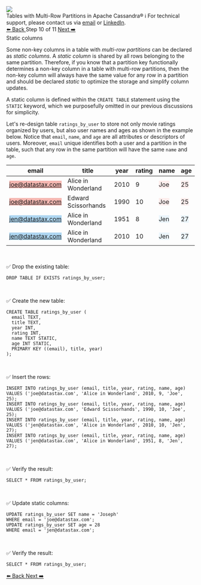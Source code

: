 <!-- TOP -->
<div class="top">
  <img src="https://datastax-academy.github.io/katapod-shared-assets/images/ds-academy-logo.svg" />
  <div class="scenario-title-section">
    <span class="scenario-title">Tables with Multi-Row Partitions in Apache Cassandra®</span>
    <span class="scenario-subtitle">ℹ️ For technical support, please contact us via <a href="mailto:aleksandr.volochnev@datastax.com">email</a> or <a href="https://dtsx.io/aleks">LinkedIn</a>.</span>
  </div>
</div>

<!-- NAVIGATION -->
<div id="navigation-top" class="navigation-top">
 <a href='command:katapod.loadPage?[{"step":"step9-astra"}]'
   class="btn btn-dark navigation-top-left">⬅️ Back
 </a>
<span class="step-count"> Step 10 of 11</span>
 <a href='command:katapod.loadPage?[{"step":"step11-astra"}]'
    class="btn btn-dark navigation-top-right">Next ➡️
  </a>
</div>

<!-- CONTENT -->

<div class="step-title">Static columns</div>

Some non-key columns in a table with *multi-row partitions* can be declared 
as *static columns*. A *static column* is shared by all rows belonging to 
the same partition. Therefore, if you know that a partition key functionally determines 
a non-key column in a table with multi-row partitions, then the non-key column will always have the 
same value for any row in a partition and should be declared *static* to optimize 
the storage and simplify column updates.

A static column is defined within the `CREATE TABLE` statement using the `STATIC` keyword, 
which we purposefully omitted in our previous discussions for simplicity.

Let's re-design table `ratings_by_user` to store not only movie ratings organized by users,
but also user names and ages as shown in the example below. Notice that `email`, `name`, and `age`
are all attributes or descriptors of users. Moreover, `email` unique identifies both a user and a partition in
the table, such that any row in the same partition will have the same `name` and `age`.

| email            | title               | year | rating | name | age |
|------------------|---------------------|------|--------|------|-----|
| <span style="background-color:#F5B7B1">joe@datastax.com</span> | Alice in Wonderland | 2010 |      9 | <span style="background-color:#FDEDEC">Joe</span> | <span style="background-color:#FDEDEC">25</span> |
| <span style="background-color:#F5B7B1">joe@datastax.com</span> | Edward Scissorhands | 1990 |     10 | <span style="background-color:#FDEDEC">Joe</span> | <span style="background-color:#FDEDEC">25</span> |
| <span style="background-color:#AED6F1">jen@datastax.com</span> | Alice in Wonderland | 1951 |      8 | <span style="background-color:#EBF5FB">Jen</span> | <span style="background-color:#EBF5FB">27</span> |
| <span style="background-color:#AED6F1">jen@datastax.com</span> | Alice in Wonderland | 2010 |     10 | <span style="background-color:#EBF5FB">Jen</span> | <span style="background-color:#EBF5FB">27</span> |

<br/>

✅ Drop the existing table:
```
DROP TABLE IF EXISTS ratings_by_user;
```

<br/>

✅ Create the new table:
```
CREATE TABLE ratings_by_user (
  email TEXT,
  title TEXT,
  year INT,
  rating INT,
  name TEXT STATIC,
  age INT STATIC,
  PRIMARY KEY ((email), title, year)
);
```

<br/>

✅ Insert the rows:
```
INSERT INTO ratings_by_user (email, title, year, rating, name, age) 
VALUES ('joe@datastax.com', 'Alice in Wonderland', 2010, 9, 'Joe', 25);
INSERT INTO ratings_by_user (email, title, year, rating, name, age) 
VALUES ('joe@datastax.com', 'Edward Scissorhands', 1990, 10, 'Joe', 25);
INSERT INTO ratings_by_user (email, title, year, rating, name, age)
VALUES ('jen@datastax.com', 'Alice in Wonderland', 2010, 10, 'Jen', 27);
INSERT INTO ratings_by_user (email, title, year, rating, name, age)
VALUES ('jen@datastax.com', 'Alice in Wonderland', 1951, 8, 'Jen', 27);
```

<br/>

✅ Verify the result:
```
SELECT * FROM ratings_by_user;
```

<br/>

✅ Update static columns:
```
UPDATE ratings_by_user SET name = 'Joseph' 
WHERE email = 'joe@datastax.com';
UPDATE ratings_by_user SET age = 28 
WHERE email = 'jen@datastax.com';
```

<br/>

✅ Verify the result:
```
SELECT * FROM ratings_by_user;
```

<!-- NAVIGATION -->
<div id="navigation-top" class="navigation-top">
 <a href='command:katapod.loadPage?[{"step":"step9-astra"}]'
   class="btn btn-dark navigation-top-left">⬅️ Back
 </a>
 <a href='command:katapod.loadPage?[{"step":"step11-astra"}]'
    class="btn btn-dark navigation-top-right">Next ➡️
  </a>
</div>
